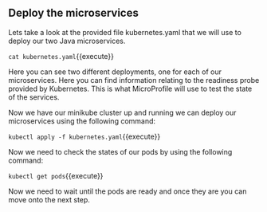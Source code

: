 ## Deploy the microservices

Lets take a look at the provided file kubernetes.yaml that we will use to deploy our two Java microservices.

`cat kubernetes.yaml`{{execute}}

Here you can see two different deployments, one for each of our microservices. Here you can find information relating to the readiness probe provided by Kubernetes. This is what MicroProfile will use to test the state of the services.

Now we have our minikube cluster up and running we can deploy our microservices using the following command:

`kubectl apply -f kubernetes.yaml`{{execute}}

Now we need to check the states of our pods by using the following command:

`kubectl get pods`{{execute}}

Now we need to wait until the pods are ready and once they are you can move onto the next step.

